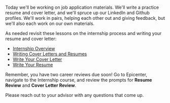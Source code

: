 Today we'll be working on job application materials. We'll write a practice resume and cover letter, and we'll spruce up our LinkedIn and Github profiles. We'll work in pairs, helping each other out and giving feedback, but we'll also each work on our own materials.

As needed revisit these lessons on the internship process and writing your resume and cover letter:

* [Internship Overview](/career-services/internship-process/internship-overview)
* [Writing Cover Letters and Resumes](/career-services/applying-for-internships-and-jobs/writing-cover-letters-and-resumes)
* [Write Your Cover Letter](/career-services/applying-for-internships-and-jobs/writing-your-cover-letter)
* [Write Your Resume](/career-services/applying-for-internships-and-jobs/writing-your-resume)

Remember, you have two career reviews due soon! Go to Epicenter, navigate to the Internship course, and review the prompts for **Resume Review** and **Cover Letter Review**.

Please reach out to your advisor with any questions that come up.
